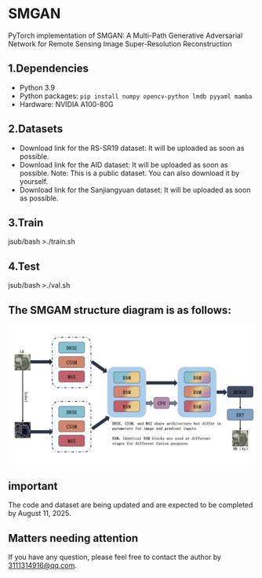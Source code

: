 # SMGAN
PyTorch implementation of SMGAN: A Multi-Path Generative Adversarial Network for Remote Sensing Image Super-Resolution Reconstruction

## 1.Dependencies
- Python 3.9
- Python packages: `pip install numpy opencv-python lmdb pyyaml mamba`
- Hardware: NVIDIA A100-80G

## 2.Datasets
- Download link for the RS-SR19 dataset: It will be uploaded as soon as possible.
- Download link for the AID dataset: It will be uploaded as soon as possible. Note: This is a public dataset. You can also download it by yourself.
- Download link for the Sanjiangyuan dataset: It will be uploaded as soon as possible.

## 3.Train
jsub/bash >./train.sh

## 4.Test
jsub/bash >./val.sh
  
## The SMGAM structure diagram is as follows:
![image text](https://github.com/hw-star/SMGAN/blob/main/readmeIamges/SMGAM.png)

## important
The code and dataset are being updated and are expected to be completed by August 11, 2025.

## Matters needing attention

If you have any question, please feel free to contact the author by 3111314916@qq.com.
